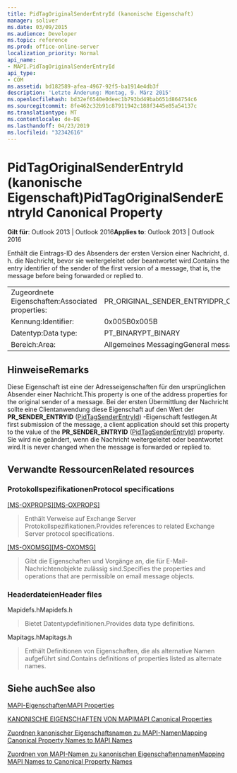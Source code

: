 ```yaml
---
title: PidTagOriginalSenderEntryId (kanonische Eigenschaft)
manager: soliver
ms.date: 03/09/2015
ms.audience: Developer
ms.topic: reference
ms.prod: office-online-server
localization_priority: Normal
api_name:
- MAPI.PidTagOriginalSenderEntryId
api_type:
- COM
ms.assetid: bd182589-afea-4967-92f5-ba1914e4db3f
description: 'Letzte Änderung: Montag, 9. März 2015'
ms.openlocfilehash: bd32ef6540e0deec1b793bd49bab651d864754c6
ms.sourcegitcommit: 8fe462c32b91c87911942c188f3445e85a54137c
ms.translationtype: MT
ms.contentlocale: de-DE
ms.lasthandoff: 04/23/2019
ms.locfileid: "32342616"
---
```

# <a name="pidtagoriginalsenderentryid-canonical-property"></a><span data-ttu-id="b26fe-103">PidTagOriginalSenderEntryId (kanonische Eigenschaft)</span><span class="sxs-lookup"><span data-stu-id="b26fe-103">PidTagOriginalSenderEntryId Canonical Property</span></span>

  
  
<span data-ttu-id="b26fe-104">**Gilt für**: Outlook 2013 | Outlook 2016</span><span class="sxs-lookup"><span data-stu-id="b26fe-104">**Applies to**: Outlook 2013 | Outlook 2016</span></span> 
  
<span data-ttu-id="b26fe-105">Enthält die Eintrags-ID des Absenders der ersten Version einer Nachricht, d. h. die Nachricht, bevor sie weitergeleitet oder beantwortet wird.</span><span class="sxs-lookup"><span data-stu-id="b26fe-105">Contains the entry identifier of the sender of the first version of a message, that is, the message before being forwarded or replied to.</span></span>
  
|||
|:-----|:-----|
|<span data-ttu-id="b26fe-106">Zugeordnete Eigenschaften:</span><span class="sxs-lookup"><span data-stu-id="b26fe-106">Associated properties:</span></span>  <br/> |<span data-ttu-id="b26fe-107">PR_ORIGINAL_SENDER_ENTRYID</span><span class="sxs-lookup"><span data-stu-id="b26fe-107">PR_ORIGINAL_SENDER_ENTRYID</span></span>  <br/> |
|<span data-ttu-id="b26fe-108">Kennung:</span><span class="sxs-lookup"><span data-stu-id="b26fe-108">Identifier:</span></span>  <br/> |<span data-ttu-id="b26fe-109">0x005B</span><span class="sxs-lookup"><span data-stu-id="b26fe-109">0x005B</span></span>  <br/> |
|<span data-ttu-id="b26fe-110">Datentyp:</span><span class="sxs-lookup"><span data-stu-id="b26fe-110">Data type:</span></span>  <br/> |<span data-ttu-id="b26fe-111">PT_BINARY</span><span class="sxs-lookup"><span data-stu-id="b26fe-111">PT_BINARY</span></span>  <br/> |
|<span data-ttu-id="b26fe-112">Bereich:</span><span class="sxs-lookup"><span data-stu-id="b26fe-112">Area:</span></span>  <br/> |<span data-ttu-id="b26fe-113">Allgemeines Messaging</span><span class="sxs-lookup"><span data-stu-id="b26fe-113">General messaging</span></span>  <br/> |
   
## <a name="remarks"></a><span data-ttu-id="b26fe-114">Hinweise</span><span class="sxs-lookup"><span data-stu-id="b26fe-114">Remarks</span></span>

<span data-ttu-id="b26fe-115">Diese Eigenschaft ist eine der Adresseigenschaften für den ursprünglichen Absender einer Nachricht.</span><span class="sxs-lookup"><span data-stu-id="b26fe-115">This property is one of the address properties for the original sender of a message.</span></span> <span data-ttu-id="b26fe-116">Bei der ersten Übermittlung der Nachricht sollte eine Clientanwendung diese Eigenschaft auf den Wert der **PR_SENDER_ENTRYID** ([PidTagSenderEntryId](pidtagsenderentryid-canonical-property.md)) -Eigenschaft festlegen.</span><span class="sxs-lookup"><span data-stu-id="b26fe-116">At first submission of the message, a client application should set this property to the value of the **PR_SENDER_ENTRYID** ([PidTagSenderEntryId](pidtagsenderentryid-canonical-property.md)) property.</span></span> <span data-ttu-id="b26fe-117">Sie wird nie geändert, wenn die Nachricht weitergeleitet oder beantwortet wird.</span><span class="sxs-lookup"><span data-stu-id="b26fe-117">It is never changed when the message is forwarded or replied to.</span></span>
  
## <a name="related-resources"></a><span data-ttu-id="b26fe-118">Verwandte Ressourcen</span><span class="sxs-lookup"><span data-stu-id="b26fe-118">Related resources</span></span>

### <a name="protocol-specifications"></a><span data-ttu-id="b26fe-119">Protokollspezifikationen</span><span class="sxs-lookup"><span data-stu-id="b26fe-119">Protocol specifications</span></span>

<span data-ttu-id="b26fe-120">[[MS-OXPROPS]](https://msdn.microsoft.com/library/f6ab1613-aefe-447d-a49c-18217230b148%28Office.15%29.aspx)</span><span class="sxs-lookup"><span data-stu-id="b26fe-120">[[MS-OXPROPS]](https://msdn.microsoft.com/library/f6ab1613-aefe-447d-a49c-18217230b148%28Office.15%29.aspx)</span></span>
  
> <span data-ttu-id="b26fe-121">Enthält Verweise auf Exchange Server Protokollspezifikationen.</span><span class="sxs-lookup"><span data-stu-id="b26fe-121">Provides references to related Exchange Server protocol specifications.</span></span>
    
<span data-ttu-id="b26fe-122">[[MS-OXOMSG]](https://msdn.microsoft.com/library/daa9120f-f325-4afb-a738-28f91049ab3c%28Office.15%29.aspx)</span><span class="sxs-lookup"><span data-stu-id="b26fe-122">[[MS-OXOMSG]](https://msdn.microsoft.com/library/daa9120f-f325-4afb-a738-28f91049ab3c%28Office.15%29.aspx)</span></span>
  
> <span data-ttu-id="b26fe-123">Gibt die Eigenschaften und Vorgänge an, die für E-Mail-Nachrichtenobjekte zulässig sind.</span><span class="sxs-lookup"><span data-stu-id="b26fe-123">Specifies the properties and operations that are permissible on email message objects.</span></span>
    
### <a name="header-files"></a><span data-ttu-id="b26fe-124">Headerdateien</span><span class="sxs-lookup"><span data-stu-id="b26fe-124">Header files</span></span>

<span data-ttu-id="b26fe-125">Mapidefs.h</span><span class="sxs-lookup"><span data-stu-id="b26fe-125">Mapidefs.h</span></span>
  
> <span data-ttu-id="b26fe-126">Bietet Datentypdefinitionen.</span><span class="sxs-lookup"><span data-stu-id="b26fe-126">Provides data type definitions.</span></span>
    
<span data-ttu-id="b26fe-127">Mapitags.h</span><span class="sxs-lookup"><span data-stu-id="b26fe-127">Mapitags.h</span></span>
  
> <span data-ttu-id="b26fe-128">Enthält Definitionen von Eigenschaften, die als alternative Namen aufgeführt sind.</span><span class="sxs-lookup"><span data-stu-id="b26fe-128">Contains definitions of properties listed as alternate names.</span></span>
    
## <a name="see-also"></a><span data-ttu-id="b26fe-129">Siehe auch</span><span class="sxs-lookup"><span data-stu-id="b26fe-129">See also</span></span>



[<span data-ttu-id="b26fe-130">MAPI-Eigenschaften</span><span class="sxs-lookup"><span data-stu-id="b26fe-130">MAPI Properties</span></span>](mapi-properties.md)
  
[<span data-ttu-id="b26fe-131">KANONISCHE EIGENSCHAFTEN VON MAPI</span><span class="sxs-lookup"><span data-stu-id="b26fe-131">MAPI Canonical Properties</span></span>](mapi-canonical-properties.md)
  
[<span data-ttu-id="b26fe-132">Zuordnen kanonischer Eigenschaftsnamen zu MAPI-Namen</span><span class="sxs-lookup"><span data-stu-id="b26fe-132">Mapping Canonical Property Names to MAPI Names</span></span>](mapping-canonical-property-names-to-mapi-names.md)
  
[<span data-ttu-id="b26fe-133">Zuordnen von MAPI-Namen zu kanonischen Eigenschaftennamen</span><span class="sxs-lookup"><span data-stu-id="b26fe-133">Mapping MAPI Names to Canonical Property Names</span></span>](mapping-mapi-names-to-canonical-property-names.md)

